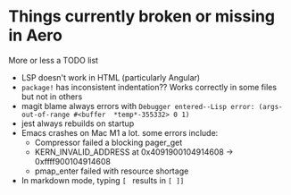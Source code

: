 # Things currently broken or missing in Aero

More or less a TODO list

- LSP doesn't work in HTML (particularly Angular)
- `package!` has inconsistent indentation?? Works correctly in some files but not in others
- magit blame always errors with `Debugger entered--Lisp error: (args-out-of-range #<buffer  *temp*-355332> 0 1)`
- jest always rebuilds on startup
- Emacs crashes on Mac M1 a lot. some errors include:
    - Compressor failed a blocking pager_get
    - KERN_INVALID_ADDRESS at 0x4091900104914608 -> 0xffff900104914608
    - pmap_enter failed with resource shortage
- In markdown mode, typing `[ ` results in `[ ]]`
